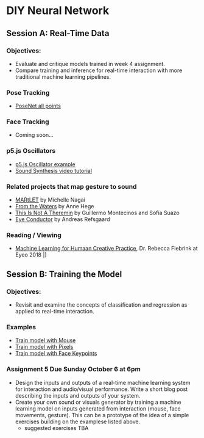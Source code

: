 # DIY Neural Network

## Session A: Real-Time Data

### Objectives:
* Evaluate and critique models trained in week 4 assignment.
* Compare training and inference for real-time interaction with more traditional machine learning pipelines.

### Pose Tracking
* [PoseNet all points](https://editor.p5js.org/ima_ml/sketches/ZZtfEKugW)

### Face Tracking
* Coming soon...

### p5.js Oscillators
* [p5.js Oscillator example](https://editor.p5js.org/ima_ml/sketches/fSGClc_aK)
* [Sound Synthesis video tutorial](https://youtu.be/Bk8rLzzSink)

### Related projects that map gesture to sound
* [MARtLET](https://vimeo.com/19980514) by Michelle Nagai
* [From the Waters](https://www.youtube.com/watch?v=k6dwnr5RDow) by Anne Hege
* [This Is Not A Theremin](https://sofiaitp.wordpress.com/2018/12/04/this-is-not-a-theremin/) by Guillermo Montecinos and Sofía Suazo
* [Eye Conductor](https://andreasrefsgaard.dk/project/eye-conductor/) by Andreas Refsgaard

### Reading / Viewing
* [Machine Learning for Humaan Creative Practice](https://vimeo.com/287094397), Dr. Rebecca Fiebrink at Eyeo 2018 |]

## Session B: Training the Model

### Objectives:
* Revisit and examine the concepts of classification and regression as applied to real-time interaction.

### Examples
* [Train model with Mouse](https://editor.p5js.org/ima_ml/sketches/eW8o-mYJf)
* [Train model with Pixels](https://editor.p5js.org/ima_ml/sketches/EMDiQlIhV)
* [Train model with Face Keypoints](https://editor.p5js.org/ima_ml/sketches/US3ZX6zCD)

### Assignment 5 Due Sunday October 6 at 6pm
* Design the inputs and outputs of a real-time machine learning system for interaction and audio/visual performance. Write a short blog post describing the inputs and outputs of your system.
* Create your own sound or visuals generator by training a machine learning model on inputs generated from interaction (mouse, face movements, gesture). This can be a prototype of the idea of a simple exercises building on the examplese listed above.
    * suggested exercises TBA
